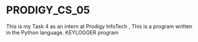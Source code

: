 # PRODIGY_CS_05
This is my Task 4 as an intern at Prodigy InfoTech ,  This is a program written in the Python language. KEYLOGGER program
